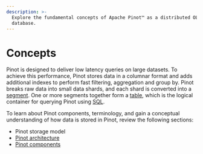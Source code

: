 ```yaml
---
description: >-
  Explore the fundamental concepts of Apache Pinot™ as a distributed OLAP
  database.
---
```


# Concepts

Pinot is designed to deliver low latency queries on large datasets. To achieve this performance, Pinot stores data in a columnar format and adds additional indexes to perform fast filtering, aggregation and group by. Pinot breaks raw data into small data shards, and each shard is converted into a [segment](https://docs.pinot.apache.org/pinot-components/segment). One or more segments together form a [table](https://docs.pinot.apache.org/pinot-components/table), which is the logical container for querying Pinot using [SQL](https://docs.pinot.apache.org/user-guide/user-guide-query/pinot-query-language).

To learn about Pinot components, terminology, and gain a conceptual understanding of how data is stored in Pinot, review the following sections:

* Pinot storage model
* [Pinot architecture](architecture.md)
* [Pinot components](components/)
